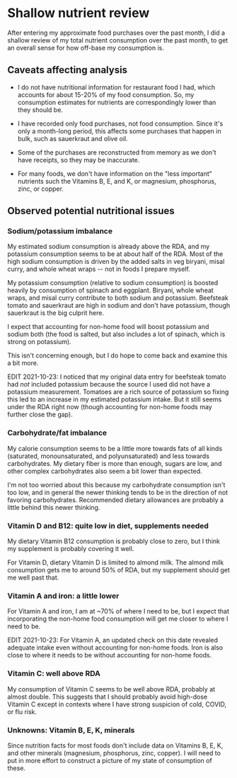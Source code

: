 # Shallow nutrient review

After entering my approximate food purchases over the past month, I
did a shallow review of my total nutrient consumption over the past
month, to get an overall sense for how off-base my consumption is.

## Caveats affecting analysis

* I do not have nutritional information for restaurant food I had,
  which accounts for about 15-20% of my food consumption. So, my
  consumption estimates for nutrients are correspondingly lower than
  they should be.

* I have recorded only food purchases, not food consumption. Since
  it's only a month-long period, this affects some purchases that
  happen in bulk, such as sauerkraut and olive oil.

* Some of the purchases are reconstructed from memory as we don't
  have receipts, so they may be inaccurate.

* For many foods, we don't have information on the "less important"
  nutrients such the Vitamins B, E, and K, or magnesium, phosphorus,
  zinc, or copper.

## Observed potential nutritional issues

### Sodium/potassium imbalance

My estimated sodium consumption is already above the RDA, and my
potassium consumption seems to be at about half of the RDA. Most of
the high sodium consumption is driven by the added salts in veg
biryani, misal curry, and whole wheat wraps -- not in foods I prepare
myself.

My potassium consumption (relative to sodium consumption) is boosted
heavily by consumption of spinach and eggplant. Biryani, whole wheat
wraps, and misal curry contribute to both sodium and
potassium. Beefsteak tomato and sauerkraut are high in sodium and
don't have potassium, though sauerkraut is the big culprit here.

I expect that accounting for non-home food will boost potassium and
sodium both (the food is salted, but also includes a lot of spinach,
which is strong on potassium).

This isn't concerning enough, but I do hope to come back and examine
this a bit more.

EDIT 2021-10-23: I noticed that my original data entry for beefsteak
tomato had *not* included potassium because the source I used did not
have a potassium measurement. Tomatoes are a rich source of potassium
so fixing this led to an increase in my estimated potassium
intake. But it still seems under the RDA right now (though accounting
for non-home foods may further close the gap).

### Carbohydrate/fat imbalance

My calorie consumption seems to be a little more towards fats of all
kinds (saturated, monounsaturated, and polyunsaturated) and less
towards carbohydrates. My dietary fiber is more than enough, sugars
are low, and other complex carbohydrates also seem a bit lower than
expected.

I'm not too worried about this because my carbohydrate consumption
isn't too low, and in general the newer thinking tends to be in the
direction of not favoring carbohydrates. Recommended dietary
allowances are probably a little behind this newer thinking.

### Vitamin D and B12: quite low in diet, supplements needed

My dietary Vitamin B12 consumption is probably close to zero, but I
think my supplement is probably covering it well.

For Vitamin D, dietary Vitamin D is limited to almond milk. The almond
milk consumption gets me to around 50% of RDA, but my supplement
should get me well past that.

### Vitamin A and iron: a little lower

For Vitamin A and iron, I am at ~70% of where I need to be, but I
expect that incorporating the non-home food consumption will get me
closer to where I need to be.

EDIT 2021-10-23: For Vitamin A, an updated check on this date revealed
adequate intake even without accounting for non-home foods. Iron is
also close to where it needs to be without accounting for non-home
foods.

### Vitamin C: well above RDA

My consumption of Vitamin C seems to be well above RDA, probably at
almost double. This suggests that I should probably avoid high-dose
Vitamin C except in contexts where I have strong suspicion of cold,
COVID, or flu risk.

### Unknowns: Vitamin B, E, K, minerals

Since nutrition facts for most foods don't include data on Vitamins B,
E, K, and other minerals (magnesium, phosphorus, zinc, copper). I will
need to put in more effort to construct a picture of my state of
consumption of these.